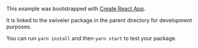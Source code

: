This example was bootstrapped with [Create React App](https://github.com/facebook/create-react-app).

It is linked to the swiveler package in the parent directory for development purposes.

You can run `yarn install` and then `yarn start` to test your package.
